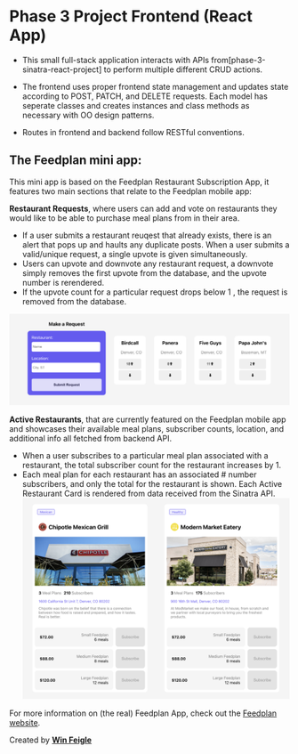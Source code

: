 # Phase 3 Project Frontend (React App)

- This small full-stack application interacts with APIs from[phase-3-sinatra-react-project] to perform multiple different CRUD actions.

- The frontend uses proper frontend state management and updates state according to POST, PATCH, and DELETE requests. Each model has seperate classes and creates instances and class methods as necessary with OO design patterns.

- Routes in frontend and backend follow RESTful conventions.

## **The Feedplan mini app:**

This mini app is based on the Feedplan Restaurant Subscription App, it features two main sections that relate to the Feedplan mobile app:

**Restaurant Requests**, where users can add and vote on restaurants they would like to be able to purchase meal plans from in their area.

- If a user submits a restaurant reuqest that already exists, there is an alert that pops up and haults any duplicate posts. When a user submits a valid/unique request, a single upvote is given simultaneously.
- Users can upvote and downvote any restaurant request, a downvote simply removes the first upvote from the database, and the upvote number is rerendered.
- If the upvote count for a particular request drops below 1 , the request is removed from the database.

![image](public/RestaurantRequests.png)

**Active Restaurants**, that are currently featured on the Feedplan mobile app and showcases their available meal plans, subscriber counts, location, and additional info all fetched from backend API.

- When a user subscribes to a particular meal plan associated with a restaurant, the total subscriber count for the restaurant increases by 1.
- Each meal plan for each restaurant has an associated # number subscribers, and only the total for the restaurant is shown. Each Active Restaurant Card is rendered from data received from the Sinatra API.
  ![image](public/ActiveRestaurants.png)

For more information on (the real) Feedplan App, check out the [Feedplan website](www.feedplan.io).

Created by **[Win Feigle](linkedin.com/in/feigle)**
